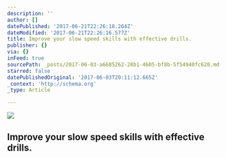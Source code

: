 ```yaml
---
description: ''
author: []
datePublished: '2017-06-21T22:26:18.264Z'
dateModified: '2017-06-21T22:26:16.577Z'
title: Improve your slow speed skills with effective drills.
publisher: {}
via: {}
inFeed: true
sourcePath: _posts/2017-06-03-a6685262-28b1-4605-bf8b-5f54940fc620.md
starred: false
datePublishedOriginal: '2017-06-03T20:11:12.665Z'
_context: 'http://schema.org'
_type: Article

---
```

![](https://the-grid-user-content.s3-us-west-2.amazonaws.com/c71190ac-bb77-439b-9207-6e40a04ae613.jpg)

## Improve your slow speed skills with effective drills.